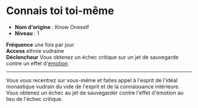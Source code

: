 # Connais toi toi-même

 * **Nom d'origine** : Know Oneself
 * **Niveau** : 1


<p><span id="ctl00_MainContent_DetailedOutput"><strong>Fréquence</strong> une fois par jour<br><strong>Access</strong> ethnie vudraine<br><strong>Déclencheur</strong> Vous obtenez un échec critique sur un jet de sauvegarde contre un effet d'<a style="text-decoration: underline;" href="https://2e.aonprd.com/Traits.aspx?ID=60">émotion</a>.<br></span></p>
<hr>
<p>Vous vous recentrez sur vous-même et faites appel à l'esprit de l'idéal monastique vudrain du vide de l'esprit et de la connaissance intérieure. Vous obtenez un échec au jet de sauvegarder contre l'effet d'émotion au lieu de l'échec critique.&nbsp;</p>
